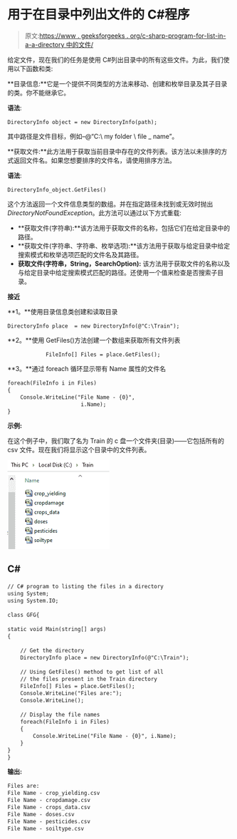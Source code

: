 # 用于在目录中列出文件的 C#程序

> 原文:[https://www . geeksforgeeks . org/c-sharp-program-for-list-in-a-a-directory 中的文件/](https://www.geeksforgeeks.org/c-sharp-program-for-listing-the-files-in-a-directory/)

给定文件，现在我们的任务是使用 C#列出目录中的所有这些文件。为此，我们使用以下函数和类:

**目录信息:**它是一个提供不同类型的方法来移动、创建和枚举目录及其子目录的类。你不能继承它。

**语法**:

```
DirectoryInfo object = new DirectoryInfo(path);
```

其中路径是文件目标，例如–@“C:\ my folder \ file _ name”。

**获取文件:**此方法用于获取当前目录中存在的文件列表。该方法以未排序的方式返回文件名。如果您想要排序的文件名，请使用排序方法。

**语法**:

```
DirectoryInfo_object.GetFiles()
```

这个方法返回一个文件信息类型的数组。并在指定路径未找到或无效时抛出*DirectoryNotFoundException*。此方法可以通过以下方式重载:

*   **获取文件(字符串):**该方法用于获取文件的名称，包括它们在给定目录中的路径。
*   **获取文件(字符串、字符串、枚举选项):**该方法用于获取与给定目录中给定搜索模式和枚举选项匹配的文件名及其路径。
*   **获取文件(字符串，String，SearchOption):** 该方法用于获取文件的名称以及与给定目录中给定搜索模式匹配的路径。还使用一个值来检查是否搜索子目录。

**接近**

**1。**使用目录信息类创建和读取目录

```
DirectoryInfo place  = new DirectoryInfo(@"C:\Train");
```

**2。**使用 GetFiles()方法创建一个数组来获取所有文件列表

```
            FileInfo[] Files = place.GetFiles();
```

**3。**通过 foreach 循环显示带有 Name 属性的文件名

```
foreach(FileInfo i in Files)
{           
    Console.WriteLine("File Name - {0}",
                       i.Name);
}
```

**示例:**

在这个例子中，我们取了名为 Train 的 c 盘一个文件夹(目录)——它包括所有的 csv 文件。现在我们将显示这个目录中的文件列表。

![](img/a3d50e64adb1d55ec4995cd89befa75b.png)

## C#

```
// C# program to listing the files in a directory
using System;
using System.IO;

class GFG{

static void Main(string[] args)
{

    // Get the directory
    DirectoryInfo place = new DirectoryInfo(@"C:\Train");

    // Using GetFiles() method to get list of all
    // the files present in the Train directory
    FileInfo[] Files = place.GetFiles();
    Console.WriteLine("Files are:");
    Console.WriteLine();

    // Display the file names
    foreach(FileInfo i in Files)
    {
        Console.WriteLine("File Name - {0}", i.Name);
    }
}
}
```

**输出:**

```
Files are:
File Name - crop_yielding.csv
File Name - cropdamage.csv
File Name - crops_data.csv
File Name - doses.csv
File Name - pesticides.csv
File Name - soiltype.csv
```